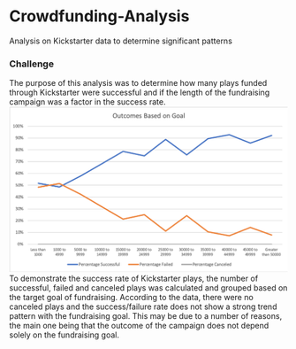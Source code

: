 # Crowdfunding-Analysis
Analysis on Kickstarter data to determine significant patterns
### Challenge
The purpose of this analysis was to determine how many plays funded through Kickstarter were successful and if the length of the fundraising campaign was a factor in the success rate. 
![Outcomes Based on Goals](https://github.com/oshadiw/Crowdfunding-Analysis/blob/master/Outcomes%20Based%20on%20Goal.png)
To demonstrate the success rate of Kickstarter plays, the number of successful, failed and canceled plays was calculated and grouped based on the target goal of fundraising. According to the data, there were no canceled plays and the success/failure rate does not show a strong trend pattern with the fundraising goal. This may be due to a number of reasons, the main one being that the outcome of the campaign does not depend solely on the fundraising goal. 
